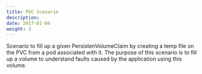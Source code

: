 ```yaml
---
title: PVC Scenario
description: 
date: 2017-01-04
weight: 3
---
```


Scenario to fill up a given PersistenVolumeClaim by creating a temp file on the PVC from a pod associated with it. The purpose of this scenario is to fill up a volume to understand faults caused by the application using this volume.

